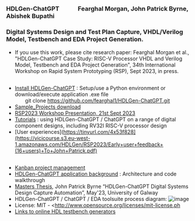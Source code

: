 
## 
### HDLGen-ChatGPT                 &nbsp;&nbsp;&nbsp;&nbsp;&nbsp; &nbsp;&nbsp;&nbsp;&nbsp;&nbsp;   Fearghal Morgan, John Patrick Byrne, Abishek Bupathi
### Digital Systems Design and Test Plan Capture, VHDL/Verilog Model, Testbench and EDA Project Generation.
* If you use this work, please cite research paper: Fearghal Morgan et al., "HDLGen-ChatGPT Case Study: RISC-V Processor VHDL and Verilog Model, Testbench and EDA Project Generation", 34th International Workshop on Rapid System Prototyping (RSP), Sept 2023, in press.
##
* [Install HDLGen-ChatGPT](https://vicicourse.s3.eu-west-1.amazonaws.com/HDLGen/Install+HDLGen-ChatGPT.pdf) : Setup/use a Python environment or download/execute application .exe file
&nbsp; &nbsp; &nbsp; &nbsp; &nbsp; &nbsp;  &nbsp; &nbsp;  &nbsp; &nbsp; &nbsp; &nbsp;&nbsp;  &nbsp; &nbsp; &nbsp; &nbsp; &nbsp; &nbsp; &nbsp; &nbsp; &nbsp; &nbsp; &nbsp; &nbsp; &nbsp; &nbsp; &nbsp; &nbsp;&nbsp; &nbsp; &nbsp;
git clone https://github.com/fearghal1/HDLGen-ChatGPT.git
* [Sample_Projects download](https://vicicourse.s3.eu-west-1.amazonaws.com/HDLGen/Sample_Projects_Downloads.pdf)
* [RSP2023 Workshop Presentation, 21st Sept 2023](https://vicicourse.s3.eu-west-1.amazonaws.com/HDLGen/RSP2023/RSP2023_presentation_RSP2023+HDLGen-ChatGPT+Case+Study+-+RISC-V+Processor+VHDL+and+Verilog+Model%2C+Testbench+and+EDA+Project+Generation.pdf)
* [Tutorials](https://vicicourse.s3.eu-west-1.amazonaws.com/HDLGen/HDLGen-ChatGPT+Tutorials.pdf) : using HDLGen-ChatGPT / ChatGPT on a range of digital component designs, including RV32I RISC-V processor design
* [User experiences](https://tinyurl.com/4x53f828](https://vicicourse.s3.eu-west-1.amazonaws.com/HDLGen/RSP2023/Early+user+feedback+(16+users)+To+John+Patrick.pdf)
##
* [Kanban project management](https://github.com/users/abishek-bupathi/projects/1)
* [HDLGen-ChatGPT application background](https://tinyurl.com/4x53f828) : Architecture and code walkthrough
* [Masters Thesis](https://vicicourse.s3.eu-west-1.amazonaws.com/HDLGen/RSP2023/HDLGen-ChatGPT_JPB.pdf), John Patrick Byrne “HDLGen-ChatGPT Digital Systems Design Capture Automation”, May'23, University of Galway
* HDLGen-ChatGPT / ChatGPT / EDA toolsuite process diagram:
![image](https://vicicourse.s3.eu-west-1.amazonaws.com/HDLGen/HDLGen_ChatGPT_DetailedProcessDiagram.png)
* License: MIT - <http://www.opensource.org/licenses/mit-license.ph
* [Links to online HDL testbench generators](https://vicicourse.s3.eu-west-1.amazonaws.com/HDLGen/Online+HDL+Generator+Examples.pdf)
